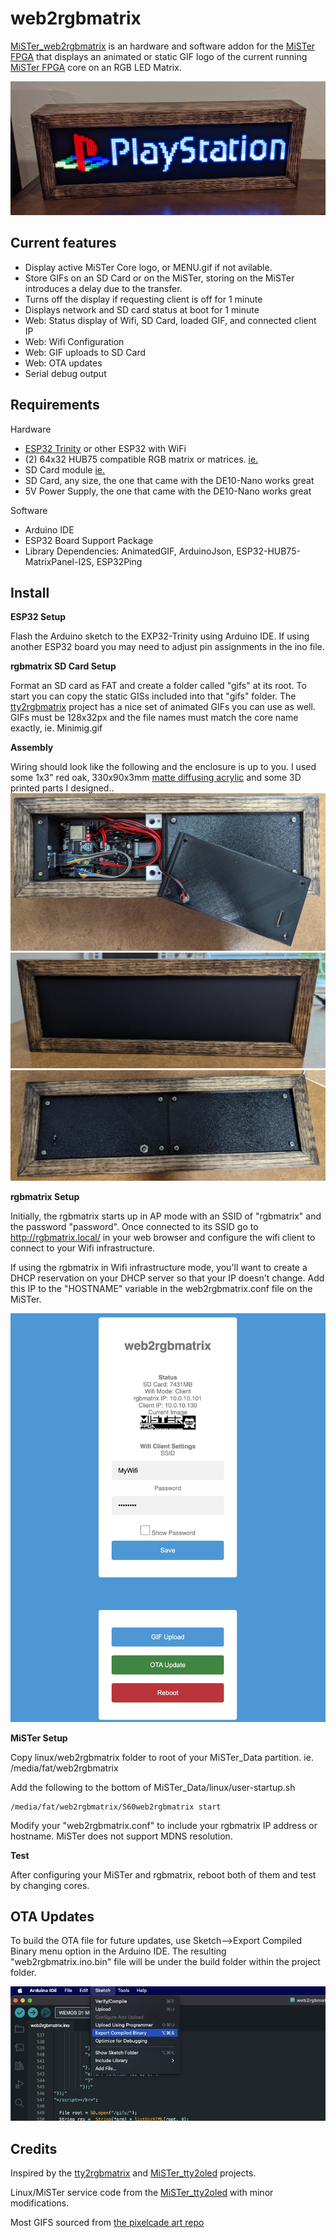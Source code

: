 # web2rgbmatrix
[MiSTer_web2rgbmatrix](https://github.com/kconger/MiSTer_web2rgbmatrix) is an hardware and software addon for the [MiSTer FPGA](https://github.com/MiSTer-devel) that displays an animated or static GIF logo of the current running [MiSTer FPGA](https://github.com/MiSTer-devel) core on an RGB LED Matrix.

![matrix_on](docs/images/matrix-on.jpg "matrix_on")

Current features
-------
- Display active MiSTer Core logo, or MENU.gif if not avilable.
- Store GIFs on an SD Card or on the MiSTer, storing on the MiSTer introduces a delay due to the transfer.
- Turns off the display if requesting client is off for 1 minute
- Displays network and SD card status at boot for 1 minute
- Web: Status display of Wifi, SD Card, loaded GIF, and connected client IP
- Web: Wifi Configuration 
- Web: GIF uploads to SD Card
- Web: OTA updates
- Serial debug output

Requirements
-------
Hardware
- [ESP32 Trinity](https://esp32trinity.com/) or other ESP32 with WiFi
- (2) 64x32 HUB75 compatible RGB matrix or matrices. [ie.](https://www.aliexpress.com/item/3256801502846969.html)
- SD Card module [ie.](https://www.amazon.com/dp/B08CMLG4D6?psc=1&ref=ppx_yo2ov_dt_b_product_details)
- SD Card, any size, the one that came with the DE10-Nano works great
- 5V Power Supply, the one that came with the DE10-Nano works great

Software
- Arduino IDE
- ESP32 Board Support Package
- Library Dependencies: AnimatedGIF, ArduinoJson, ESP32-HUB75-MatrixPanel-I2S, ESP32Ping

Install
-------
**ESP32 Setup**

Flash the Arduino sketch to the EXP32-Trinity using Arduino IDE. If using another ESP32 board you may need to adjust pin assignments in the ino file.

**rgbmatrix SD Card Setup**

Format an SD card as FAT and create a folder called "gifs" at its root.  To start you can copy the static GISs included into that "gifs" folder.  The [tty2rgbmatrix](https://github.com/h3llb3nt/tty2rgbmatrix) project has a nice set of animated GIFs you can use as well.
GIFs must be 128x32px and the file names must match the core name exactly, ie. Minimig.gif

**Assembly**

Wiring should look like the following and the enclosure is up to you.  I used some 1x3" red oak, 330x90x3mm [matte diffusing acrylic](https://www.tapplastics.com/product/plastics/cut_to_size_plastic/black_led_sheet/668) and some 3D printed parts I designed..
![matrix_rear_open](docs/images/matrix-rear-open.jpg "matrix_rear_open")
![matrix_off](docs/images/matrix-off.jpg "matrix_off")
![matrix_rear](docs/images/matrix-rear.jpg "matrix_rear")

**rgbmatrix Setup**

Initially, the rgbmatrix starts up in AP mode with an SSID of "rgbmatrix" and the password "password".  Once connected to its SSID go to http://rgbmatrix.local/ in your web browser and configure the wifi client to connect to your Wifi infrastructure.

If using the rgbmatrix in Wifi infrastructure mode, you'll want to create a DHCP reservation on your DHCP server so that your IP doesn't change. Add this IP to the "HOSTNAME" variable in the web2rgbmatrix.conf file on the MiSTer.

![matrix_webui](docs/images/matrix-webui.jpg "matrix_webui")

**MiSTer Setup**

Copy linux/web2rgbmatrix folder to root of your MiSTer_Data partition. ie. /media/fat/web2rgbmatrix

Add the following to the bottom of MiSTer_Data/linux/user-startup.sh

```
/media/fat/web2rgbmatrix/S60web2rgbmatrix start
```

Modify your "web2rgbmatrix.conf" to include your rgbmatrix IP address or hostname. MiSTer does not support MDNS resolution.

**Test**

After configuring your MiSTer and rgbmatrix, reboot both of them and test by changing cores.

OTA Updates
-------
To build the OTA file for future updates, use Sketch-->Export Compiled Binary menu option in the Arduino IDE.  The resulting "web2rgbmatrix.ino.bin" file will be under the build folder within the project folder.

![matrix_ota_file_build](docs/images/matrix-ota-file-build.jpg "matrix_ota_file_build")


Credits
-------
Inspired by the [tty2rgbmatrix](https://github.com/h3llb3nt/tty2rgbmatrix) and [MiSTer_tty2oled](https://github.com/venice1200/MiSTer_tty2oled) projects.

Linux/MiSTer service code from the [MiSTer_tty2oled](https://github.com/venice1200/MiSTer_tty2oled) with minor modifications.

Most GIFS sourced from [the pixelcade art repo](https://github.com/alinke/pixelcade)
